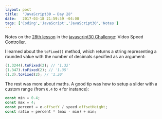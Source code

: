 ```yaml
---
layout: post
title:  "JavaScript30 – Day 28"
date:   2017-03-18 21:59:59 -04:00
tags: ['Coding','JavaScript','JavaScript30','Notes']
---
```


Notes on the [28th lesson][git] in the [javascript30 Challenge][js30]: Video Speed Controller.

I learned about the `toFixed()` method, which returns a string representing a rounded value with the number of decimals specified as an argument:

```js
(1.3244).toFixed(2); // '1.32'
(1.347).toFixed(2); // '1.35'
(1.3).toFixed(2); // '1.30'
```

The rest was more about maths. A good tip was how to setup a slider with a custom range (from `0.4` to `4` for instance):

```js
const min = 0.4;
const max = 4;
const percent = e.offsetY / speed.offsetHeight;
const ratio = percent * (max - min) + min;
```

[js30]:https://javascript30.com
[git]:https://github.com/memoblue/JavaScript30/blob/master/28-video-speed-controller/index.html
